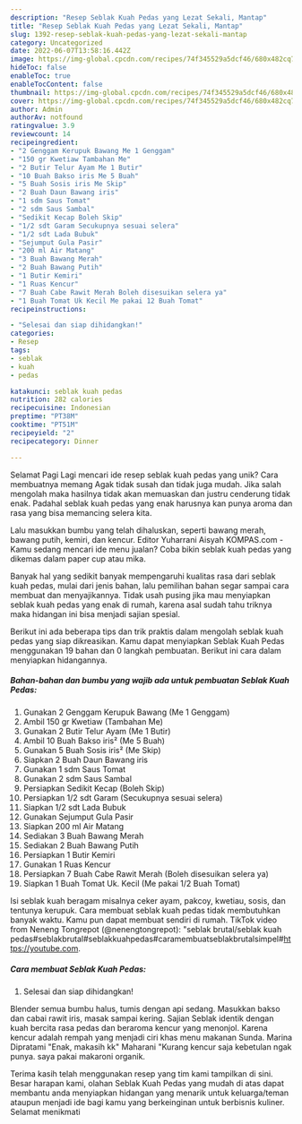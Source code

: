 ```yaml
---
description: "Resep Seblak Kuah Pedas yang Lezat Sekali, Mantap"
title: "Resep Seblak Kuah Pedas yang Lezat Sekali, Mantap"
slug: 1392-resep-seblak-kuah-pedas-yang-lezat-sekali-mantap
category: Uncategorized
date: 2022-06-07T13:58:16.442Z
image: https://img-global.cpcdn.com/recipes/74f345529a5dcf46/680x482cq70/seblak-kuah-pedas-foto-resep-utama.jpg
hideToc: false
enableToc: true
enableTocContent: false
thumbnail: https://img-global.cpcdn.com/recipes/74f345529a5dcf46/680x482cq70/seblak-kuah-pedas-foto-resep-utama.jpg
cover: https://img-global.cpcdn.com/recipes/74f345529a5dcf46/680x482cq70/seblak-kuah-pedas-foto-resep-utama.jpg
author: Admin
authorAv: notfound
ratingvalue: 3.9
reviewcount: 14
recipeingredient:
- "2 Genggam Kerupuk Bawang Me 1 Genggam"
- "150 gr Kwetiaw Tambahan Me"
- "2 Butir Telur Ayam Me 1 Butir"
- "10 Buah Bakso iris Me 5 Buah"
- "5 Buah Sosis iris Me Skip"
- "2 Buah Daun Bawang iris"
- "1 sdm Saus Tomat"
- "2 sdm Saus Sambal"
- "Sedikit Kecap Boleh Skip"
- "1/2 sdt Garam Secukupnya sesuai selera"
- "1/2 sdt Lada Bubuk"
- "Sejumput Gula Pasir"
- "200 ml Air Matang"
- "3 Buah Bawang Merah"
- "2 Buah Bawang Putih"
- "1 Butir Kemiri"
- "1 Ruas Kencur"
- "7 Buah Cabe Rawit Merah Boleh disesuikan selera ya"
- "1 Buah Tomat Uk Kecil Me pakai 12 Buah Tomat"
recipeinstructions:

- "Selesai dan siap dihidangkan!"
categories:
- Resep
tags:
- seblak
- kuah
- pedas

katakunci: seblak kuah pedas 
nutrition: 282 calories
recipecuisine: Indonesian
preptime: "PT38M"
cooktime: "PT51M"
recipeyield: "2"
recipecategory: Dinner

---
```



Selamat Pagi Lagi mencari ide resep seblak kuah pedas yang unik? Cara membuatnya memang Agak tidak susah dan tidak juga mudah. Jika salah mengolah maka hasilnya tidak akan memuaskan dan justru cenderung tidak enak. Padahal seblak kuah pedas yang enak harusnya kan punya aroma dan rasa yang bisa memancing selera kita.


Lalu masukkan bumbu yang telah dihaluskan, seperti bawang merah, bawang putih, kemiri, dan kencur. Editor Yuharrani Aisyah KOMPAS.com - Kamu sedang mencari ide menu jualan? Coba bikin seblak kuah pedas yang dikemas dalam paper cup atau mika.

Banyak hal yang sedikit banyak mempengaruhi kualitas rasa dari seblak kuah pedas, mulai dari jenis bahan, lalu pemilihan bahan segar sampai cara membuat dan menyajikannya. Tidak usah pusing jika mau menyiapkan seblak kuah pedas yang enak di rumah, karena asal sudah tahu triknya maka hidangan ini bisa menjadi sajian spesial.


Berikut ini ada beberapa tips dan trik praktis dalam mengolah seblak kuah pedas yang siap dikreasikan. Kamu dapat menyiapkan Seblak Kuah Pedas menggunakan 19 bahan dan 0 langkah pembuatan. Berikut ini cara dalam menyiapkan hidangannya.

<!--inarticleads1-->

##### Bahan-bahan dan bumbu yang wajib ada untuk pembuatan Seblak Kuah Pedas:

1. Gunakan 2 Genggam Kerupuk Bawang (Me 1 Genggam)
1. Ambil 150 gr Kwetiaw (Tambahan Me)
1. Gunakan 2 Butir Telur Ayam (Me 1 Butir)
1. Ambil 10 Buah Bakso iris² (Me 5 Buah)
1. Gunakan 5 Buah Sosis iris² (Me Skip)
1. Siapkan 2 Buah Daun Bawang iris
1. Gunakan 1 sdm Saus Tomat
1. Gunakan 2 sdm Saus Sambal
1. Persiapkan Sedikit Kecap (Boleh Skip)
1. Persiapkan 1/2 sdt Garam (Secukupnya sesuai selera)
1. Siapkan 1/2 sdt Lada Bubuk
1. Gunakan Sejumput Gula Pasir
1. Siapkan 200 ml Air Matang
1. Sediakan 3 Buah Bawang Merah
1. Sediakan 2 Buah Bawang Putih
1. Persiapkan 1 Butir Kemiri
1. Gunakan 1 Ruas Kencur
1. Persiapkan 7 Buah Cabe Rawit Merah (Boleh disesuikan selera ya)
1. Siapkan 1 Buah Tomat Uk. Kecil (Me pakai 1/2 Buah Tomat)


Isi seblak kuah beragam misalnya ceker ayam, pakcoy, kwetiau, sosis, dan tentunya kerupuk. Cara membuat seblak kuah pedas tidak membutuhkan banyak waktu. Kamu pun dapat membuat sendiri di rumah. TikTok video from Neneng Tongrepot (@nenengtongrepot): &#34;seblak brutal/seblak kuah pedas#seblakbrutal#seblakkuahpedas#caramembuatseblakbrutalsimpel#https://youtube.com. 

<!--inarticleads2-->

##### Cara membuat Seblak Kuah Pedas:


1. Selesai dan siap dihidangkan!

Blender semua bumbu halus, tumis dengan api sedang. Masukkan bakso dan cabai rawit iris, masak sampai kering. Sajian Seblak identik dengan kuah bercita rasa pedas dan beraroma kencur yang menonjol. Karena kencur adalah rempah yang menjadi ciri khas menu makanan Sunda. Marina Dipratami &#34;Enak, makasih kk&#34; Maharani &#34;Kurang kencur saja kebetulan ngak punya. saya pakai makaroni organik. 

Terima kasih telah menggunakan resep yang tim kami tampilkan di sini. Besar harapan kami, olahan Seblak Kuah Pedas yang mudah di atas dapat membantu anda menyiapkan hidangan yang menarik untuk keluarga/teman ataupun menjadi ide bagi kamu yang berkeinginan untuk berbisnis kuliner. Selamat menikmati
